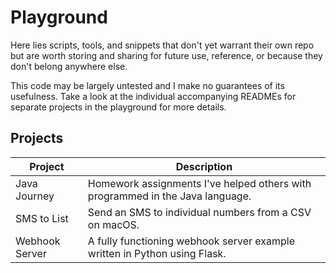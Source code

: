 # Playground

Here lies scripts, tools, and snippets that don't yet warrant their own repo but are worth storing and sharing for future use, reference, or because they don't belong anywhere else. 

This code may be largely untested and I make no guarantees of its usefulness. Take a look at the individual accompanying READMEs for separate projects in the playground for more details.

## Projects

| Project | Description |
| ------- | ----------- |
| Java Journey | Homework assignments I've helped others with programmed in the Java language. |
| SMS to List | Send an SMS to individual numbers from a CSV on macOS. |
| Webhook Server | A fully functioning webhook server example written in Python using Flask. |
